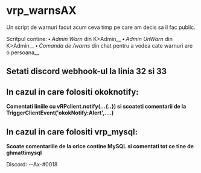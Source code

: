 # vrp_warnsAX
Un script de warnuri facut acum ceva timp pe care am decis sa il fac public.

Scritpul contine:
⬩ _Admin Warn_ din K>Admin__
⬩ _Admin UnWarn_ din K>Admin__
⬩ _Comanda de /warns_ din chat pentru a vedea cate warnuri are o persoana__

Setati discord webhook-ul la linia 32 si 33
--------------------

In cazul in care folositi okoknotify:
--------------------
**Comentati liniile cu vRPclient.notify(...{..}) si scoateti comentarii de la TriggerClientEvent('okokNotify:Alert',....)**

In cazul in care folositi vrp_mysql:
--------------------
**Scoate comentariile de la orice contine MySQL si comentati tot ce tine de ghmattimysql**


Discord: --Ax-#0018
